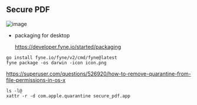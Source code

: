 ## Secure PDF

![image](https://github.com/0x4richard/secure-pdf/assets/7600503/9e1fb122-7278-460c-a813-876c2acb9092)


- packaging for desktop

  https://developer.fyne.io/started/packaging

```
go install fyne.io/fyne/v2/cmd/fyne@latest
fyne package -os darwin -icon icon.png
```

https://superuser.com/questions/526920/how-to-remove-quarantine-from-file-permissions-in-os-x

```
ls -l@
xattr -r -d com.apple.quarantine secure_pdf.app
```

